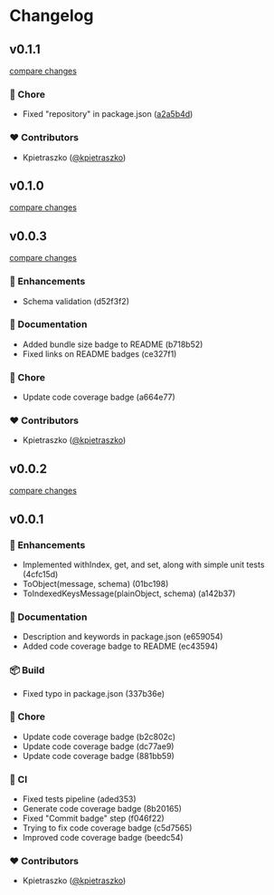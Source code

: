 # Changelog


## v0.1.1

[compare changes](https://github.com/kpietraszko/schemind/compare/v0.1.0...v0.1.1)

### 🏡 Chore

- Fixed "repository" in package.json ([a2a5b4d](https://github.com/kpietraszko/schemind/commit/a2a5b4d))

### ❤️ Contributors

- Kpietraszko ([@kpietraszko](http://github.com/kpietraszko))

## v0.1.0

[compare changes](https://git/kpietraszko/schemind/compare/v0.0.3...v0.1.0)

## v0.0.3

[compare changes](https://git/kpietraszko/schemind/compare/v0.0.2...v0.0.3)

### 🚀 Enhancements

- Schema validation (d52f3f2)

### 📖 Documentation

- Added bundle size badge to README (b718b52)
- Fixed links on README badges (ce327f1)

### 🏡 Chore

- Update code coverage badge (a664e77)

### ❤️ Contributors

- Kpietraszko ([@kpietraszko](http://github.com/kpietraszko))

## v0.0.2

[compare changes](https://git/kpietraszko/schemind/compare/v0.0.1...v0.0.2)

## v0.0.1


### 🚀 Enhancements

- Implemented withIndex, get, and set, along with simple unit tests (4cfc15d)
- ToObject(message, schema) (01bc198)
- ToIndexedKeysMessage(plainObject, schema) (a142b37)

### 📖 Documentation

- Description and keywords in package.json (e659054)
- Added code coverage badge to README (ec43594)

### 📦 Build

- Fixed typo in package.json (337b36e)

### 🏡 Chore

- Update code coverage badge (b2c802c)
- Update code coverage badge (dc77ae9)
- Update code coverage badge (881bb59)

### 🤖 CI

- Fixed tests pipeline (aded353)
- Generate code coverage badge (8b20165)
- Fixed "Commit badge" step (f046f22)
- Trying to fix code coverage badge (c5d7565)
- Improved code coverage badge (beedc54)

### ❤️ Contributors

- Kpietraszko ([@kpietraszko](http://github.com/kpietraszko))

